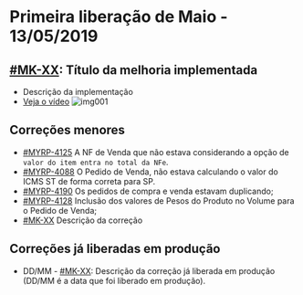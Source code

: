 # Primeira liberação de Maio - 13/05/2019


## [#MK-XX](https://devmyrp.atlassian.net/browse/MK-XX): Título da melhoria implementada
* Descrição da implementação
* [Veja o vídeo](http://recordit.co/2MyFCjFpdq)
![img001](https://i.imgur.com/XXXX.png)

## Correções menores
* [#MYRP-4125](https://devmyrp.atlassian.net/browse/MYRP-4125) A NF de Venda que não estava considerando a opção de `valor do item entra no total da NFe`.
* [#MYRP-4088](https://devmyrp.atlassian.net/browse/MYRP-4088) O Pedido de Venda, não estava calculando o valor do ICMS ST de forma correta para SP.
* [#MYRP-4190](https://devmyrp.atlassian.net/browse/MYRP-4190) Os pedidos de compra e venda estavam duplicando;
* [#MYRP-4128](https://devmyrp.atlassian.net/browse/MYRP-4128) Inclusão dos valores de Pesos do Produto no Volume para o Pedido de Venda;
* [#MK-XX](https://devmyrp.atlassian.net/browse/MK-XX) Descrição da correção


## Correções já liberadas em produção
* DD/MM - [#MK-XX](https://devmyrp.atlassian.net/browse/MK-XX): Descrição da correção já liberada em produção (DD/MM é a data que foi liberado em produção).
